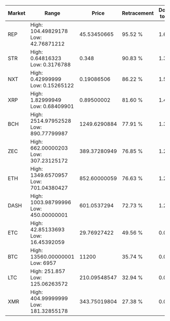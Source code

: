 | Market | Range | Price| Retracement | Doubles to 50% |
| --- | --- | --- | --- | --- |
| REP | High: 104.49829178<br />Low: 42.76871212 | 45.53450665 | 95.52 % | 1.62 |
| STR | High: 0.64816323<br />Low: 0.3176788 | 0.348 | 90.83 % | 1.39 |
| NXT | High: 0.42999999<br />Low: 0.15265122 | 0.19086506 | 86.22 % | 1.53 |
| XRP | High: 1.82999949<br />Low: 0.68409901 | 0.89500002 | 81.60 % | 1.40 |
| BCH | High: 2514.97952528<br />Low: 890.77799987 | 1249.6290884 | 77.91 % | 1.36 |
| ZEC | High: 662.00000203<br />Low: 307.23125172 | 389.37280949 | 76.85 % | 1.24 |
| ETH | High: 1349.6570957<br />Low: 701.04380427 | 852.60000059 | 76.63 % | 1.20 |
| DASH | High: 1003.98799996<br />Low: 450.00000001 | 601.0537294 | 72.73 % | 1.21 |
| ETC | High: 42.85133693<br />Low: 16.45392059 | 29.76927422 | 49.56 % | 0.00 |
| BTC | High: 13560.00000001<br />Low: 6957 | 11200 | 35.74 % | 0.00 |
| LTC | High: 251.857<br />Low: 125.06263572 | 210.09548547 | 32.94 % | 0.00 |
| XMR | High: 404.99999999<br />Low: 181.32855178 | 343.75019804 | 27.38 % | 0.00 |
